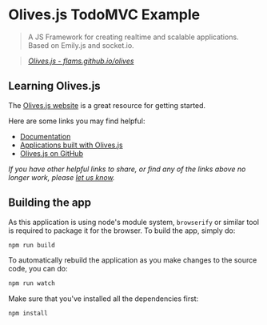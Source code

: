 # Olives.js TodoMVC Example

> A JS Framework for creating realtime and scalable applications. Based on Emily.js and socket.io.

> _[Olives.js - flams.github.io/olives](http://flams.github.io/olives)_


## Learning Olives.js

The [Olives.js website](http://flams.github.io/olives) is a great resource for getting started.

Here are some links you may find helpful:

* [Documentation](http://flams.github.io/olives/docs/latest)
* [Applications built with Olives.js](http://flams.github.io/olives/#liveexamples)
* [Olives.js on GitHub](https://github.com/flams/olives)

_If you have other helpful links to share, or find any of the links above no longer work, please [let us know](https://github.com/tastejs/todomvc/issues)._

## Building the app

As this application is using node's module system, `browserify` or similar tool is required to package it for the browser. To build the app, simply do:

```bash
npm run build
```

To automatically rebuild the application as you make changes to the source code, you can do:

```bash
npm run watch
```

Make sure that you've installed all the dependencies first:

```bash
npm install
```


